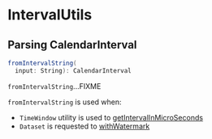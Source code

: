 # IntervalUtils

## <span id="fromIntervalString"> Parsing CalendarInterval

```scala
fromIntervalString(
  input: String): CalendarInterval
```

`fromIntervalString`...FIXME

`fromIntervalString` is used when:

* `TimeWindow` utility is used to [getIntervalInMicroSeconds](expressions/TimeWindow.md#getIntervalInMicroSeconds)
* `Dataset` is requested to [withWatermark](dataset/index.md#withWatermark)
